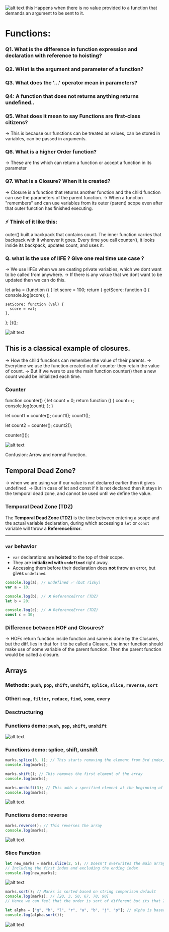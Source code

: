 ![alt text](image.png)
this Happens when there is no value provided to a function that demands an argument to be sent to it.

# Functions:

### Q1. What is the difference in function expression and declaration with reference to hoisting?

### Q2. WHat is the argument and parameter of a function?

### Q3. What does the '...' operator mean in parameters?

### Q4: A function that does not returns anything returns undefined..

### Q5. What does it mean to say Functions are first-class citizens?

-> This is because our functions can be treated as values, can be stored in variables, can be passed in arguments.

### Q6. What is a higher Order function?

-> These are fns which can return a function or accept a function in its parameter

### Q7. What is a Closure? When it is created?

-> Closure is a function that returns another function and the child function can use the parameters of the parent function.
-> When a function "remembers" and can use variables from its outer (parent) scope even after that outer function has finished executing.

### ⚡ Think of it like this:

outer() built a backpack that contains count.
The inner function carries that backpack with it wherever it goes.
Every time you call counter(), it looks inside its backpack, updates count, and uses it.

### Q. what is the use of IIFE ? Give one real time use case ?

-> We use IIFEs when we are ceating private variables, which we dont want to be called from anywhere.
-> If there is any vakue that we dont want to be updated then we can do this.

let arka = (function () {
let score = 100;
return {
getScore: function () {
console.log(score);
},

    setScore: function (val) {
      score = val;
    },

};
})();

![alt text](image-1.png)

## This is a classical example of closures.

-> How the child functions can remember the value of their parents.
-> Everytime we use the function created out of counter they retain the value of count.
-> But if we were to use the main function counter() then a new count would be initialized each time.

### Counter

function counter() {
let count = 0;
return function () {
count++;
console.log(count);
};
}

let count1 = counter();
count1();
count1();

let count2 = counter();
count2();

counter()();

![alt text](image-2.png)

Confusion: Arrow and normal Function.

## Temporal Dead Zone?

-> when we are using var if our value is not declared earlier then it gives undefined.
-> But in case of let and const if it is not declared then it stays in the temporal dead zone, and cannot be used until we define the value.

### Temporal Dead Zone (TDZ)

The **Temporal Dead Zone (TDZ)** is the time between entering a scope and the actual variable declaration, during which accessing a `let` or `const` variable will throw a **ReferenceError**.

---

### `var` behavior

- `var` declarations are **hoisted** to the top of their scope.
- They are **initialized with `undefined`** right away.
- Accessing them before their declaration does **not** throw an error, but gives `undefined`.

```js
console.log(a); // undefined ✅ (but risky)
var a = 10;
```

```js
console.log(b); // ❌ ReferenceError (TDZ)
let b = 20;
```

```js
console.log(c); // ❌ ReferenceError (TDZ)
const c = 30;
```

### Difference between HOF and Closures?

-> HOFs return function inside function and same is done by the Closures, but the diff. lies in that for it to be called a Closure, the inner function should make use of some variable of the parent function. Then the parent function would be called a closure.

## Arrays

### Methods: `push`, `pop`, `shift`, `unshift`, `splice`, `slice`, `reverse`, `sort`

### Other: `map`, `filter`, `reduce`, `find`, `some`, `every`

### Desctructuring

### Functions demo: `push`, `pop`, `shift`, `unshift`

![alt text](image-3.png)

### Functions demo: splice, shift, unshift

```js
marks.splice(3, 1); // This starts removing the element from 3rd index, and exactly removes '1' index since it is given as 1 in the second parameter.
console.log(marks);

marks.shift(); // This removes the first element of the array
console.log(marks);

marks.unshift(3); // This adds a specified element at the beginning of the array
console.log(marks);
```

![alt text](image-4.png)

### Functions demo: reverse

```js
marks.reverse(); // This reverses the array
console.log(marks);
```

![alt text](image-5.png)

### Slice Function

```js
let new_marks = marks.slice(2, 5); // Doesn't overwrites the main array but slices the main array and places it in the new declared array
// Including the first index and excluding the ending index
console.log(new_marks);
```

![alt text](image-6.png)

```js
marks.sort(); // Marks is sorted based on string comparison default
console.log(marks); // [20, 3, 50, 67, 70, 90]
// Hence we can feel that the order is sort of different but its that 2 comes before 3 then 4 then 5 then 6 then 7 ... 2 -> 3 -> 5 -> 6 -> 7 -> 9

let alpha = ["g", "h", "l", "r", "a", "b", "j", "p"]; // alpha is based on string comparison by default hence it is sorted by default
console.log(alpha.sort());
```

![alt text](image-7.png)
